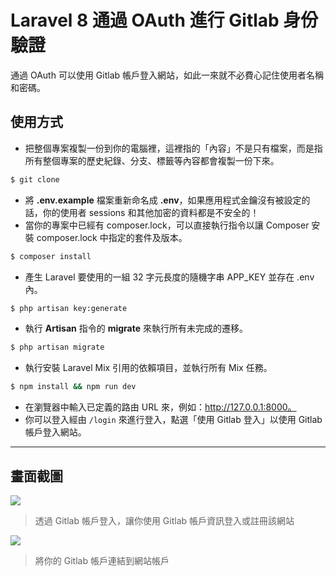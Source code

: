 # Laravel 8 通過 OAuth 進行 Gitlab 身份驗證

通過 OAuth 可以使用 Gitlab 帳戶登入網站，如此一來就不必費心記住使用者名稱和密碼。

## 使用方式
- 把整個專案複製一份到你的電腦裡，這裡指的「內容」不是只有檔案，而是指所有整個專案的歷史紀錄、分支、標籤等內容都會複製一份下來。
```sh
$ git clone
```
- 將 __.env.example__ 檔案重新命名成 __.env__，如果應用程式金鑰沒有被設定的話，你的使用者 sessions 和其他加密的資料都是不安全的！
- 當你的專案中已經有 composer.lock，可以直接執行指令以讓 Composer 安裝 composer.lock 中指定的套件及版本。
```sh
$ composer install
```
- 產生 Laravel 要使用的一組 32 字元長度的隨機字串 APP_KEY 並存在 .env 內。
```sh
$ php artisan key:generate
```
- 執行 __Artisan__ 指令的 __migrate__ 來執行所有未完成的遷移。
```sh
$ php artisan migrate
```
- 執行安裝 Laravel Mix 引用的依賴項目，並執行所有 Mix 任務。
```sh
$ npm install && npm run dev
```
- 在瀏覽器中輸入已定義的路由 URL 來，例如：http://127.0.0.1:8000。
- 你可以登入經由 `/login` 來進行登入，點選「使用 Gitlab 登入」以使用 Gitlab 帳戶登入網站。

----

## 畫面截圖
![](https://i.imgur.com/jSYoaEY.png)
> 透過 Gitlab 帳戶登入，讓你使用 Gitlab 帳戶資訊登入或註冊該網站

![](https://i.imgur.com/Xql2tVQ.png)
> 將你的 Gitlab 帳戶連結到網站帳戶